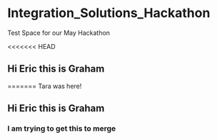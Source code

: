 # Integration_Solutions_Hackathon
Test Space for our May Hackathon 

<<<<<<< HEAD



## Hi Eric this is Graham
=======
Tara was here!
















## Hi Eric this is Graham
### I am trying to get this to merge